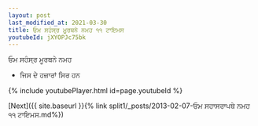 ```yaml
---
layout: post
last_modified_at: 2021-03-30
title: ਓਮ ਸਹੰਸ੍ਰ ਮੂਰਥਨੇ ਨਮਹ ੧੧ ਟਾਇਮਸ
youtubeId: jXYOPJc75bk
---
```

 
 
 ਓਮ ਸਹੰਸ੍ਰ ਮੂਰਥਨੇ ਨਮਹ  
 
 -  ਜਿਸ ਦੇ ਹਜ਼ਾਰਾਂ ਸਿਰ ਹਨ 
 
  
 
  
 
 
 
 
 
 


{% include youtubePlayer.html id=page.youtubeId %}
 
[Next]({{ site.baseurl }}{% link  split1/_posts/2013-02-07-ਓਮ ਸਹਾਸਰਾਪਥੇ ਨਮਹ ੧੧ ਟਾਇਮਸ.md%})
 
